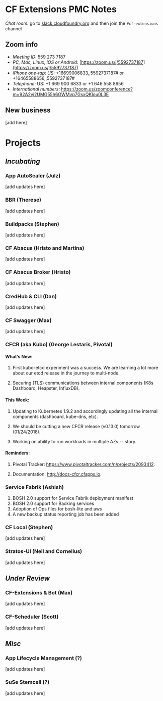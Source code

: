 # CF Extensions PMC Notes

*Chat room:* go to [slack.cloudfoundry.org](https://slack.cloudfoundry.org) and then join the `#cf-extensions` channel

## Zoom info

- *Meeting ID:* 559 273 7187
- *PC, Mac, Linux, iOS or Android:* [https://zoom.us/j/5592737187](https://zoom.us/j/5592737187)
- *iPhone one-tap: US:* +16699006833,,5592737187#  or +16465588656,,5592737187# 
- *Telephone:* US: +1 669 900 6833  or +1 646 558 8656 
- *International numbers:* https://zoom.us/zoomconference?m=92A2yi2UMG55h6OWMvp7GsxQKIou0L3E

## New business

[add here]

# Projects

## _Incubating_

### App AutoScaler (Julz)

[add updates here]

### BBR (Therese)

[add updates here]

### Buildpacks (Stephen)

[add updates here]

### CF Abacus (Hristo and Martina)

[add updates here]

### CF Abacus Broker (Hristo)

[add updates here]

### CredHub & CLI (Dan)

[add updates here]

### CF Swagger (Max)

[add updates here]

### CFCR (aka Kubo) (George Lestaris, Pivotal)

#### What’s New:

1. First kubo-etcd experiment was a success. We are learning a lot more about our etcd release in the journey to multi-node.

2. Securing (TLS) communications between internal components (K8s Dashboard, Heapster, InfluxDB).

#### This Week:

1. Updating to Kubernetes 1.9.2 and accordingly updating all the internal components (dashboard, kube-dns, etc).

2. We should be cutting a new CFCR release (v0.13.0) tomorrow (01/24/2018).

3. Working on ability to run workloads in multiple AZs  -- story.

#### Reminders:

1. Pivotal Tracker: https://www.pivotaltracker.com/n/projects/2093412.

2. Documentation: http://docs-cfcr.cfapps.io.

### Service Fabrik (Ashish)

1. BOSH 2.0 support for Service Fabrik deployment manifest
2. BOSH 2.0 support for Backing services
3. Adoption of Ops files for bosh-lite and aws
4. A new backup status reporting job has been added

### CF Local (Stephen)

[add updates here]

### Stratos-UI (Neil and Cornelius)

[add updates here]

## _Under Review_

### CF-Extensions & Bot (Max)

[add updates here]

### CF-Scheduler (Scott)

[add updates here]

## _Misc_

### App Lifecycle Management (?)

[add updates here]

### SuSe Stemcell (?)

[add updates here]
